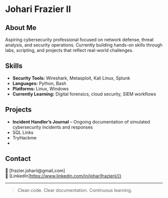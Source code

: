 # Johari Frazier II

## About Me  
Aspiring cybersecurity professional focused on network defense, threat analysis, and security operations. Currently building hands-on skills through labs, scripting, and projects that reflect real-world challenges.

## Skills  
- **Security Tools:** Wireshark, Metasploit, Kali Linux, Splunk  
- **Languages:** Python, Bash  
- **Platforms:** Linux, Windows  
- **Currently Learning:** Digital forensics, cloud security, SIEM workflows

## Projects  
- **Incident Handler’s Journal** – Ongoing documentation of simulated cybersecurity incidents and responses  
- SQL Links
- TryHackme
- 

## Contact  
📧 [frazier.joharii@gmail,com]  
🔗 [LinkedIn]https://www.linkedin.com/in/joharifrazierii/()  


---

> Clean code. Clear documentation. Continuous learning.


<!--
**JohariFrazierCyber/JohariFrazierCyber** is a ✨ _special_ ✨ repository because its `README.md` (this file) appears on your GitHub profile.

Here are some ideas to get you started:

- 🔭 I’m currently working on ...
- 🌱 I’m currently learning ...
- 👯 I’m looking to collaborate on ...
- 🤔 I’m looking for help with ...
- 💬 Ask me about ...
- 📫 How to reach me: ...
- 😄 Pronouns: ...
- ⚡ Fun fact: ...
-->
